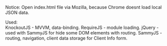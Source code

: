 Notice: Open index.html file via Mozilla, because Chrome doesnt load local JSON data.


Used:	
KnockoutJS - MVVM, data-binding.
RequireJS - module loading.
jQuery - used with SammyJS for hide some DOM elements with routing.
SammyJS - routing, navigation, client data storage for Client Info form.
